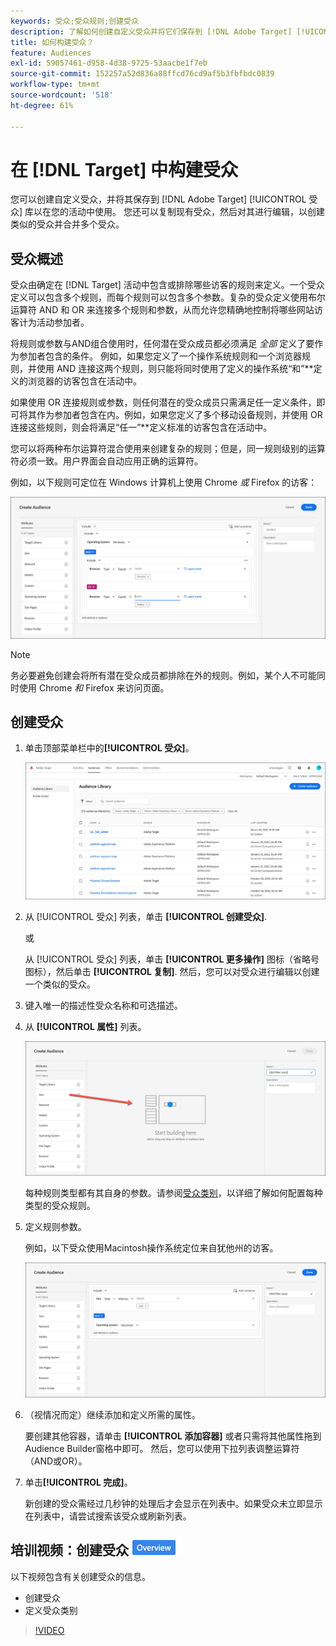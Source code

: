 ```yaml
---
keywords: 受众;受众规则;创建受众
description: 了解如何创建自定义受众并将它们保存到 [!DNL Adobe Target] [!UICONTROL 受众] 用于活动的库。
title: 如何构建受众？
feature: Audiences
exl-id: 59057461-d958-4d38-9725-53aacbe1f7eb
source-git-commit: 152257a52d836a88ffcd76cd9af5b3fbfbdc0839
workflow-type: tm+mt
source-wordcount: '518'
ht-degree: 61%

---
```


# 在 [!DNL Target] 中构建受众 

您可以创建自定义受众，并将其保存到 [!DNL Adobe Target] [!UICONTROL 受众] 库以在您的活动中使用。 您还可以复制现有受众，然后对其进行编辑，以创建类似的受众并合并多个受众。

## 受众概述

受众由确定在 [!DNL Target] 活动中包含或排除哪些访客的规则来定义。一个受众定义可以包含多个规则，而每个规则可以包含多个参数。复杂的受众定义使用布尔运算符 AND 和 OR 来连接多个规则和参数，从而允许您精确地控制将哪些网站访客计为活动参加者。

将规则或参数与AND组合使用时，任何潜在受众成员都必须满足 *全部* 定义了要作为参加者包含的条件。 例如，如果您定义了一个操作系统规则和一个浏览器规则，并使用 AND 连接这两个规则，则只能将同时使用了定义的操作系统“和”**&#x200B;定义的浏览器的访客包含在活动中。

如果使用 OR 连接规则或参数，则任何潜在的受众成员只需满足任一定义条件，即可将其作为参加者包含在内。例如，如果您定义了多个移动设备规则，并使用 OR 连接这些规则，则会将满足“任一”**&#x200B;定义标准的访客包含在活动中。

您可以将两种布尔运算符混合使用来创建复杂的规则；但是，同一规则级别的运算符必须一致。用户界面会自动应用正确的运算符。

例如，以下规则可定位在 Windows 计算机上使用 Chrome *或* Firefox 的访客：

![创建受众](assets/audience_create.png)

>[!NOTE]
>
>务必要避免创建会将所有潜在受众成员都排除在外的规则。例如，某个人不可能同时使用 Chrome *和* Firefox 来访问页面。

## 创建受众

1. 单击顶部菜单栏中的&#x200B;**[!UICONTROL 受众]**。

   ![](assets/audiences_list.png)

1. 从 [!UICONTROL 受众] 列表，单击 **[!UICONTROL 创建受众]**.

   或

   从 [!UICONTROL 受众] 列表，单击 **[!UICONTROL 更多操作]** 图标（省略号图标），然后单击 **[!UICONTROL 复制]**. 然后，您可以对受众进行编辑以创建一个类似的受众。

1. 键入唯一的描述性受众名称和可选描述。
1. 从 **[!UICONTROL 属性]** 列表。

   ![拖放属性](assets/drag-attribute.png)

   每种规则类型都有其自身的参数。请参阅[受众类别](/help/main/c-target/c-audiences/c-target-rules/target-rules.md#concept_E3A77E42F1644503A829B5107B20880D)，以详细了解如何配置每种类型的受众规则。

1. 定义规则参数。

   例如，以下受众使用Macintosh操作系统定位来自犹他州的访客。

   ![犹他州/Macintosh受众](assets/adience-builder.png)

1. （视情况而定）继续添加和定义所需的属性。

   要创建其他容器，请单击 **[!UICONTROL 添加容器]** 或者只需将其他属性拖到Audience Builder窗格中即可。 然后，您可以使用下拉列表调整运算符（AND或OR）。

1. 单击&#x200B;**[!UICONTROL 完成]**。

   新创建的受众需经过几秒钟的处理后才会显示在列表中。如果受众未立即显示在列表中，请尝试搜索该受众或刷新列表。

## 培训视频：创建受众 ![概述徽章](/help/main/assets/overview.png)

以下视频包含有关创建受众的信息。

* 创建受众
* 定义受众类别

>[!VIDEO](https://video.tv.adobe.com/v/17392)
